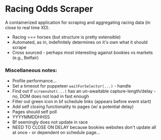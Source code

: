 # Racing Odds Scraper

A containerized application for scraping and aggregating racing data (in close to real time XD).
- Racing === horses (but structure is pretty extensible)
- Automated, as in, indefinitely determines on it's own what it should scrape  
- Cross sourced - perhaps most interesting against bookies vs markets (e.g., Betfair)

### Miscellaneous notes:

- Profile performance...
- Set a timeout for puppeteer `waitForSelector(...)` - handle
- Find out if `screenshot(...)` has an un-awaitable capture-length/delay - no, DOM does not load in fast enough
- Filter out green icon in bf schedule links (appears before event start)
- Add self closing functionality to pages (w/ a potential delay)
- Pages should self poll
- YYYYMMDDHHSS
- Bf seemingly does not update in race
- NEED TO CLOSE ON DELAY because bookies websites don't update all at once - or dependent on schedule page...
